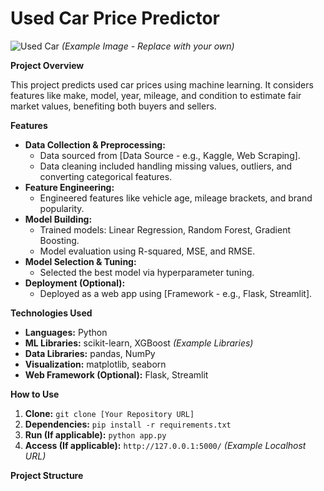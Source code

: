 # Used Car Price Predictor

![Used Car](https://upload.wikimedia.org/wikipedia/commons/thumb/4/4d/2015_Chevrolet_Camaro_2LT_Convertible_%281%29.jpg/1280px-2015_Chevrolet_Camaro_2LT_Convertible_%281%29.jpg)  *(Example Image - Replace with your own)*

**Project Overview**

This project predicts used car prices using machine learning.  It considers features like make, model, year, mileage, and condition to estimate fair market values, benefiting both buyers and sellers.

**Features**

* **Data Collection & Preprocessing:**
    * Data sourced from [Data Source - e.g., Kaggle, Web Scraping].
    * Data cleaning included handling missing values, outliers, and converting categorical features.
* **Feature Engineering:**
    * Engineered features like vehicle age, mileage brackets, and brand popularity.
* **Model Building:**
    * Trained models: Linear Regression, Random Forest, Gradient Boosting.
    * Model evaluation using R-squared, MSE, and RMSE.
* **Model Selection & Tuning:**
    * Selected the best model via hyperparameter tuning.
* **Deployment (Optional):**
    * Deployed as a web app using [Framework - e.g., Flask, Streamlit].

**Technologies Used**

* **Languages:** Python
* **ML Libraries:** scikit-learn, XGBoost *(Example Libraries)*
* **Data Libraries:** pandas, NumPy
* **Visualization:** matplotlib, seaborn
* **Web Framework (Optional):** Flask, Streamlit

**How to Use**

1. **Clone:** `git clone [Your Repository URL]`
2. **Dependencies:** `pip install -r requirements.txt`
3. **Run (If applicable):** `python app.py`
4. **Access (If applicable):** `http://127.0.0.1:5000/` *(Example Localhost URL)*

**Project Structure**
